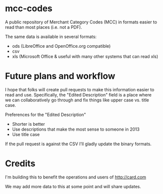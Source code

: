 mcc-codes
=========

A public repository of Merchant Category Codes (MCC) in formats easier to read
than most places (i.e. not a PDF).

The same data is available in several formats:

* ods (LibreOffice and OpenOffice.org compatible)
* csv
* xls (Microsoft Office & useful with many other systems that can read xls)

Future plans and workflow
=========================
I hope that folks will create pull requests to make this information easier to
read and use. Specifically, the "Edited Description" field is a place where we
can collaboratively go through and fix things like upper case vs. title case.

Preferences for the "Edited Description"

* Shorter is better
* Use descriptions that make the most sense to someone in 2013
* Use title case

If the pull request is against the CSV I'll gladly update the
binary formats.


Credits
=======
I'm building this to benefit the operations and users of http://card.com

We may add more data to this at some point and will share updates.

